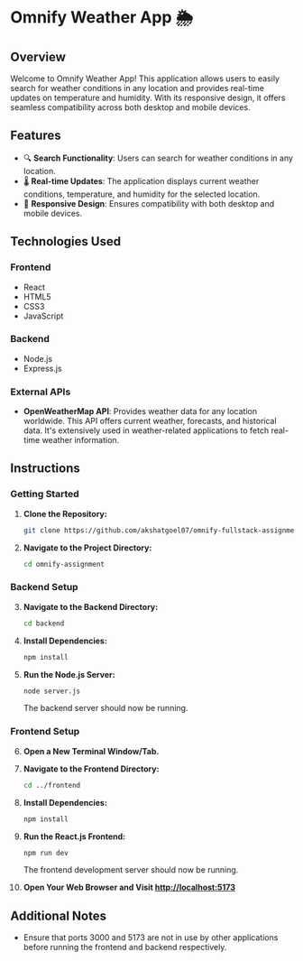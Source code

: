 # Omnify Weather App 🌦️

## Overview

Welcome to Omnify Weather App! This application allows users to easily search for weather conditions in any location and provides real-time updates on temperature and humidity. With its responsive design, it offers seamless compatibility across both desktop and mobile devices.

## Features

- 🔍 **Search Functionality**: Users can search for weather conditions in any location.
- 🌡️ **Real-time Updates**: The application displays current weather conditions, temperature, and humidity for the selected location.
- 📱 **Responsive Design**: Ensures compatibility with both desktop and mobile devices.

## Technologies Used

### Frontend

- React
- HTML5
- CSS3
- JavaScript

### Backend

- Node.js
- Express.js

### External APIs

- **OpenWeatherMap API**: Provides weather data for any location worldwide. This API offers current weather, forecasts, and historical data. It's extensively used in weather-related applications to fetch real-time weather information.

## Instructions

### Getting Started

1. **Clone the Repository:**

    ```bash
    git clone https://github.com/akshatgoel07/omnify-fullstack-assignment.git
    ```

2. **Navigate to the Project Directory:**

    ```bash
    cd omnify-assignment
    ```

### Backend Setup

3. **Navigate to the Backend Directory:**

    ```bash
    cd backend
    ```

4. **Install Dependencies:**

    ```bash
    npm install
    ```

5. **Run the Node.js Server:**

    ```bash
    node server.js
    ```

    The backend server should now be running.

### Frontend Setup

6. **Open a New Terminal Window/Tab.**

7. **Navigate to the Frontend Directory:**

    ```bash
    cd ../frontend
    ```

8. **Install Dependencies:**

    ```bash
    npm install
    ```

9. **Run the React.js Frontend:**

    ```bash
    npm run dev
    ```

    The frontend development server should now be running.

10. **Open Your Web Browser and Visit [http://localhost:5173](http://localhost:5173)**

## Additional Notes

- Ensure that ports 3000 and 5173 are not in use by other applications before running the frontend and backend respectively.


